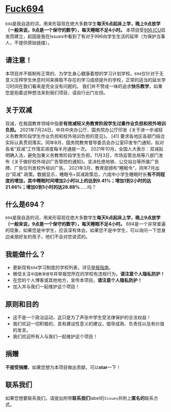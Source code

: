 [Fuck694]([https://996.icu/#/zh_CN](https://github.com/No694/Fuck694))
=======
`694`是我自造的词，用来形容现在绝大多数学生**每天6点起床上学，晚上9点放学（一般来说，9点是一个保守的数字），每天睡眠不足4小时。**
本项目受[996.ICU](https://996.icu/#/zh_CN)启发而建立，起因是我在Issues中看到了有对于996向学生生活的延申（为保护当事人，不提供原始链接）。

请注意！
---
本项目并不抵制有正常的、为学生身心健康着想的学习计划学校。`694`仅针对于无意义压榨学生休息时间来换取不存在的学习成绩提升的学校，正常的适当的延长学习时间在我们看来是完全没有问题的。
我们并不赞成一味的追求**快乐教学**，如果您是抱着这种想法来到我们项目，请自行出门左拐。

关于双减
---
双减，在我国教育领域中指要**有效减轻义务教育阶段学生过重作业负担和校外培训负担。**
2021年7月24日，中共中央办公厅、国务院办公厅印发《关于进一步减轻义务教育阶段学生作业负担和校外培训负担的意见》。 [41]  要求各地区各部门结合实际认真贯彻落实。同年8月，国务院教育督导委员会办公室印发专门通知，拟对各省“双减”工作落实进度每半月通报一次。
2021年10月，全国人大表示：双减拟明确入法，避免加重义务教育阶段学生负担。11月3日，市场监管总局等八部门发布《关于做好校外培训广告管控的通知》。坚决杜绝地铁、公交站台等所属广告牌、广告位刊发校外培训广告。
2021年3月，教育部颁布“睡眠令”，同年7月出台“双减” 政策。数据显示，睡眠令+双减政策后，六成中小学生睡眠时长**有不同程度的增加，其中睡眠时间增加2小时以上的达到9.41%；增加1到2小时的达21.66%；增加0到1小时的达28.88%**......吗？

什么是694？
---
`694`是我自造的词，用来形容现在绝大多数学生**每天6点起床上学，晚上9点放学（一般来说，9点是一个保守的数字），每天睡眠不足4小时。**
694是一个非常普遍的现象，如果您是中学生，应该深有体会。如果您不是中学生，可以询问一下您身边亲朋好友的孩子，他们不会对您说谎的。

我能做什么？
---
- 更新现有`694`学习制度的学校列表，详见[举报指南](https://github.com/No694/Fuck694/blob/main/blacklist/README.md)。
- 微信关注`中国教育督导`并举报您所在的学校有违规行为。**请注意个人隐私防护！**
- 在您的个人博客或其他地方，宣传本项目。**请注意个人隐私防护！**
- 加入并与我们一起维护这个项目！

原则和目的
---

* 这不是一个政治运动，这只是为了声张中学生受法律保护的合法权益！
* 我们欢迎一切积极的、具有建设性意义的建议，倡导成熟、负责任以及有价值的发言。
* 我们欢迎所有人与我们一起维护这个项目！

捐赠
---
**不接受捐赠**，如果您想为本项目做出贡献，可以**star**一下！

联系我们
---
如果您想要联系我们，请提出附带**联系我们**label的`Issues`并附上**匿名的**联系方式。

